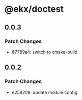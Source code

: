 # @ekx/doctest

## 0.0.3

### Patch Changes

- 67789a4: switch to cmake-build

## 0.0.2

### Patch Changes

- e254208: update module config
